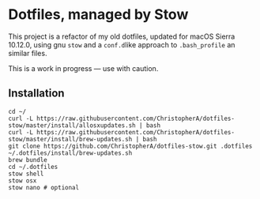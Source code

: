 # Dotfiles, managed by Stow

This project is a refactor of my old dotfiles, updated for macOS Sierra 10.12.0, using gnu `stow` and a `conf.d`like approach to `.bash_profile` an similar files.

This is a work in progress — use with caution.

## Installation

~~~
cd ~/
curl -L https://raw.githubusercontent.com/ChristopherA/dotfiles-stow/master/install/allosxupdates.sh | bash
curl -L https://raw.githubusercontent.com/ChristopherA/dotfiles-stow/master/install/brew-updates.sh | bash
git clone https://github.com/ChristopherA/dotfiles-stow.git .dotfiles
~/.dotfiles/install/brew-updates.sh
brew bundle
cd ~/.dotfiles
stow shell
stow osx
stow nano # optional
~~~
